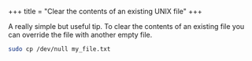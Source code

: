 +++
title = "Clear the contents of an existing UNIX file"
+++

<p>A really simple but useful tip. To clear the contents of an existing file you can override the file with another empty file.</p>

```sh
sudo cp /dev/null my_file.txt
```
